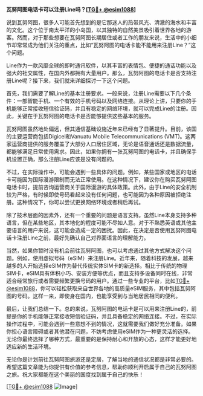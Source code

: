 **瓦努阿图电话卡可以注册Line吗？[[TG💪+ @esim1088](https://t.me/s/esim1088)]**

说到瓦努阿图，很多人可能首先想到的是它那迷人的热带风光、清澈的海水和丰富的文化。这个位于南太平洋的小岛国，以其独特的自然美景吸引着世界各地的游客。然而，对于那些想要在瓦努阿图长期居住或者工作的朋友来说，生活中的小细节却常常成为他们关注的重点，比如“瓦努阿图的电话卡能不能用来注册Line？”这个问题。

Line作为一款风靡全球的即时通讯软件，以其丰富的表情包、便捷的通话功能以及强大的社交属性，在国内外都拥有大量用户。那么，瓦努阿图的电话卡是否支持注册Line呢？接下来，我们就来详细探讨一下这个问题。

首先，我们需要了解Line的基本注册要求。一般来说，注册Line需要以下几个条件：一部智能手机、一个有效的手机号码以及网络连接。从理论上讲，只要你的手机能够正常接收短信验证码，并且有稳定的网络环境，就可以完成Line的注册。因此，关键在于瓦努阿图的电话卡是否能够提供这些基本的服务。

瓦努阿图虽然地处偏远，但其通信基础设施近年来已经有了显著提升。目前，该国的主要运营商包括Digicel和Vanuatu Mobile Telecommunications (VMT)。这两家运营商提供的服务覆盖了大部分人口居住区域，无论是语音通话还是数据流量，都能够满足日常使用需求。因此，如果你拥有一张瓦努阿图的电话卡，并且确保手机设置正确，那么注册Line应该是没有问题的。

不过，在实际操作中，可能会遇到一些具体的问题。例如，某些国家或地区的电话卡可能因为国际漫游限制而无法正常使用。在这种情况下，建议你在购买瓦努阿图电话卡时，提前咨询运营商关于国际漫游的具体政策。此外，由于Line的安全机制较为严格，有时候即使号码看起来没有任何问题，也可能因为各种原因被拒绝注册。这种情况下，你可以尝试更换网络环境或者稍后再试。

除了技术层面的因素外，还有一个重要的问题是语言支持。虽然Line本身支持多种语言，但在某些地区，其本地化的程度可能不尽如人意。对于不熟悉英语或其他主要语言的用户来说，这可能会造成一定的困扰。因此，在决定是否使用瓦努阿图电话卡注册Line之前，最好先确认自己对界面语言的理解能力。

当然，如果你暂时没有机会前往瓦努阿图，也可以考虑通过其他方式解决这个问题。例如，使用虚拟号码（eSIM）来注册Line。近年来，随着科技的发展，越来越多的人开始选择eSIM作为替代传统实体SIM卡的新选择。相比于传统的物理SIM卡，eSIM具有体积小巧、安装方便等优点，而且支持多设备同时在线，非常适合经常旅行或者需要频繁更换号码的用户。通过一些专业的平台，比如[TG💪+ @esim1088](https://t.me/s/esim1088)，你可以轻松获取来自世界各地的高质量eSIM服务，其中包括瓦努阿图的号码。这样一来，即使身在国内，也能享受到与当地居民相同的便利。

最后，让我们总结一下。总的来说，瓦努阿图的电话卡是可以用来注册Line的，前提是你的手机能够正常接收短信验证码，并且具备稳定的网络连接。不过，在实际操作过程中，可能会遇到一些意想不到的情况，这就需要我们做好充分准备。如果你担心语言障碍或者其他潜在问题，不妨考虑使用eSIM作为一种更灵活的选择。无论你最终选择了哪种方式，最重要的是保持耐心和开放的心态，这样才能更好地适应新的生活环境。

无论你是计划前往瓦努阿图旅游还是定居，了解当地的通信状况都是非常必要的。希望这篇文章能为你提供有价值的参考信息，帮助你顺利开启属于自己的瓦努阿图之旅。祝大家都能在这个美丽的国度找到属于自己的快乐！

[[TG💪+ @esim1088](https://t.me/s/esim1088) ![Image](https://i.postimg.cc/4NQfJmqS/Snipaste-2025-05-13-00-14-12.png)]